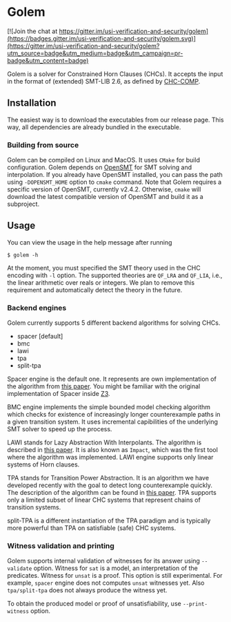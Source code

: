 # Golem

[![Join the chat at https://gitter.im/usi-verification-and-security/golem](https://badges.gitter.im/usi-verification-and-security/golem.svg)](https://gitter.im/usi-verification-and-security/golem?utm_source=badge&utm_medium=badge&utm_campaign=pr-badge&utm_content=badge)

Golem is a solver for Constrained Horn Clauses (CHCs).
It accepts the input in the format of (extended) SMT-LIB 2.6, as defined by [CHC-COMP](https://chc-comp.github.io/format.html).

## Installation
The easiest way is to download the executables from our release page. This way, all dependencies are already bundled in the executable.

### Building from source
Golem can be compiled on Linux and MacOS.
It uses `CMake` for build configuration.
Golem depends on [OpenSMT](https://github.com/usi-verification-and-security/opensmt/) for SMT solving and interpolation.
If you already have OpenSMT installed, you can pass the path using `-DOPENSMT_HOME` option to `cmake` command.
Note that Golem requires a specific version of OpenSMT, currently v2.4.2.
Otherwise, `cmake` will download the latest compatible version of OpenSMT and build it as a subproject.

## Usage
You can view the usage in the help message after running 
```
$ golem -h
```

At the moment, you must specified the SMT theory used in the CHC encoding with `-l` option. The supported theories are `QF_LRA` and `QF_LIA`, i.e., the linear arithmetic over reals or integers.
We plan to remove this requirement and automatically detect the theory in the future.

### Backend engines
Golem currently supports 5 different backend algorithms for solving CHCs.
- spacer [default]
- bmc
- lawi
- tpa
- split-tpa

Spacer engine is the default one.
It represents are own implementation of the algorithm from [this paper](https://link.springer.com/article/10.1007/s10703-016-0249-4). You might be familiar with the original implementation of Spacer inside [Z3](https://github.com/z3Prover/z3/).

BMC engine implements the simple bounded model checking algorithm which checks for existence of increasingly longer counterexample paths in a given transition system.
It uses incremental capibilities of the underlying SMT solver to speed up the process.

LAWI stands for Lazy Abstraction With Interpolants. The algorithm is described in [this paper](https://link.springer.com/chapter/10.1007/11817963_14).
It is also known as `Impact`, which was the first tool where the algorithm was implemented.
LAWI engine supports only linear systems of Horn clauses.

TPA stands for Transition Power Abstraction. It is an algorithm we have developed recently with the goal to detect long counterexample quickly. The description of the algorithm can be found in [this paper](https://link.springer.com/chapter/10.1007/978-3-030-99524-9_29).
TPA supports only a limited subset of linear CHC systems that represent chains of transition systems.

split-TPA is a different instantiation of the TPA paradigm and is typically more powerful than TPA on satisfiable (safe) CHC systems.

### Witness validation and printing
Golem supports internal validation of witnesses for its answer using `--validate` option.
Witness for `sat` is a model, an interpretation of the predicates.
Witness for `unsat` is a proof.
This option is still experimental. For example, `spacer` engine does not computes `unsat` witnesses yet. Also `tpa/split-tpa` does not always produce the witness yet.
 
To obtain the produced model or proof of unsatisfiability, use `--print-witness` option.
